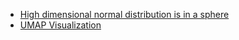 - [High dimensional normal distribution is in a sphere](https://stefan-stein.github.io/posts/2020-03-07-concentration-properties-of-high-dimensional-normal-distributions/)
- [UMAP Visualization](https://www.youtube.com/watch?v=eN0wFzBA4Sc)